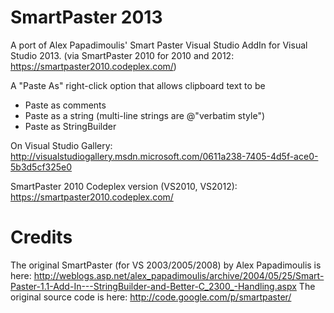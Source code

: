 SmartPaster 2013
================

A port of Alex Papadimoulis' Smart Paster Visual Studio AddIn for Visual Studio 2013.
(via SmartPaster 2010 for 2010 and 2012: https://smartpaster2010.codeplex.com/)

A "Paste As" right-click option that allows clipboard text to be

* Paste as comments
* Paste as a string (multi-line strings are @"verbatim style")
* Paste as StringBuilder

On Visual Studio Gallery:
http://visualstudiogallery.msdn.microsoft.com/0611a238-7405-4d5f-ace0-5b3d5cf325e0

SmartPaster 2010 Codeplex version (VS2010, VS2012):
https://smartpaster2010.codeplex.com/

Credits
=======
The original SmartPaster (for VS 2003/2005/2008) by Alex Papadimoulis is here: http://weblogs.asp.net/alex_papadimoulis/archive/2004/05/25/Smart-Paster-1.1-Add-In---StringBuilder-and-Better-C_2300_-Handling.aspx
The original source code is here: http://code.google.com/p/smartpaster/